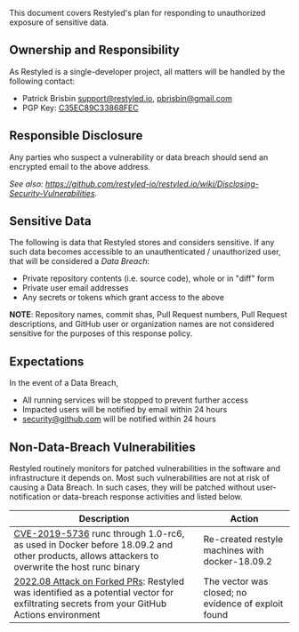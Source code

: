 This document covers Restyled's plan for responding to unauthorized exposure of sensitive data.

## Ownership and Responsibility

As Restyled is a single-developer project, all matters will be handled by the following contact:

- Patrick Brisbin <support@restyled.io>, <pbrisbin@gmail.com>
- PGP Key: [C35EC89C33868FEC](https://files.pbrisbin.com/public.key)

## Responsible Disclosure

Any parties who suspect a vulnerability or data breach should send an encrypted email to the above address.

_See also: https://github.com/restyled-io/restyled.io/wiki/Disclosing-Security-Vulnerabilities._

## Sensitive Data

The following is data that Restyled stores and considers sensitive. If any such data becomes accessible to an unauthenticated / unauthorized user, that will be considered a _Data Breach_:

- Private repository contents (i.e. source code), whole or in "diff" form
- Private user email addresses
- Any secrets or tokens which grant access to the above

**NOTE**: Repository names, commit shas, Pull Request numbers, Pull Request descriptions, and GitHub user or organization names are not considered sensitive for the purposes of this response policy.

## Expectations

In the event of a Data Breach,

- All running services will be stopped to prevent further access
- Impacted users will be notified by email within 24 hours
- security@github.com will be notified within 24 hours

## Non-Data-Breach Vulnerabilities

Restyled routinely monitors for patched vulnerabilities in the software and infrastructure it depends on. Most such vulnerabilities are not at risk of causing a Data Breach. In such cases, they will be patched without user-notification or data-breach response activities and listed below.

| Description | Action |
| --- | --- |
| [CVE-2019-5736](https://cve.mitre.org/cgi-bin/cvename.cgi?name=CVE-2019-5736) runc through 1.0-rc6, as used in Docker before 18.09.2 and other products, allows attackers to overwrite the host runc binary | Re-created restyle machines with docker-18.09.2 |
| [2022.08 Attack on Forked PRs](https://github.com/restyled-io/restyled.io/wiki/2022.08.03-Attack-on-Forked-PRs): Restyled was identified as a potential vector for exfiltrating secrets from your GitHub Actions environment | The vector was closed; no evidence of exploit found |


